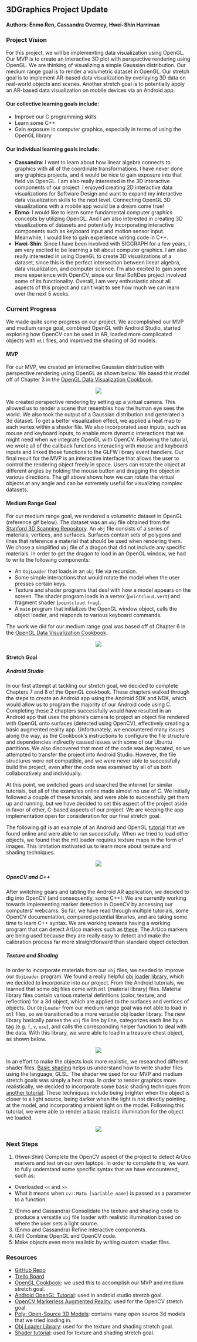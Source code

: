 ## 3DGraphics Project Update
#### Authors: Enmo Ren, Cassandra Overney, Hwei-Shin Harriman

### Project Vision
For this project, we will be implementing data visualization using OpenGL. Our MVP is to create an interactive 3D plot with perspective rendering using OpenGL. We are thinking of visualizing a simple Gaussian distribution. Our medium range goal is to render a volumetric dataset in OpenGL. Our stretch goal is to implement AR-based data visualization by overlaying 3D data on real-world objects and scenes. Another stretch goal is to potentially apply an AR-based data visualization on mobile devices via an Android app.
#### Our collective learning goals include:
- Improve our C programming skills
- Learn some C++
- Gain exposure in computer graphics, especially in terms of using the OpenGL library
#### Our individual learning goals include:
- **Cassandra**: I want to learn about how linear algebra connects to graphics with all of the coordinate transformations. I have never done any graphics projects, and it would be nice to gain exposure into that field via OpenGL. I am also really interested in the 3D interactive components of our project. I enjoyed creating 2D interactive data visualizations for Software Design and want to expand my interactive data visualization skills to the next level. Connecting OpenGL 3D visualizations with a mobile app would be a dream come true!
- **Enmo**: I would like to learn some fundamental computer graphics concepts by utilizing OpenGL. And I am also interested in creating 3D visualizations of datasets and potentially incorporating interactive components such as keyboard input and motion sensor input. Meanwhile, I would like to gain experience writing code in C++.
- **Hwei-Shin**: Since I have been involved with SIGGRAPH for a few years, I am very excited to be learning a bit about computer graphics. I am also really interested in using OpenGL to create 3D visualizations of a dataset, since this is the perfect intersection between linear algebra, data visualization, and computer science. I’m also excited to gain some more experience with OpenCV, since our final SoftDes project involved some of its functionality. Overall, I am very enthusiastic about all aspects of this project and can’t wait to see how much we can learn over the next 5 weeks.

### Current Progress
We made quite some progress on our project. We accomplished our MVP and medium range goal, combined OpenGL with Android Studio, started exploring how OpenCV can be used in AR, loaded more complicated objects with `mtl` files, and improved the shading of 3d models.     

#### MVP
For our MVP, we created an interactive Gaussian distribution with perspective rendering using OpenGL as shown below. We based this model off of Chapter 3 in the [OpenGL Data Visualization Cookbook](https://www.oreilly.com/library/view/opengl-data-visualization/9781782169727/).

<p align="center"> <img src ="https://github.com/Enmoren/SoftSys3DGraphics/blob/master/reports/tutorial3.gif"/> </p>

We created perspective rendering by setting up a virtual camera. This allowed us to render a scene that resembles how the human eye sees the world. We also took the output of a Gaussian distribution and generated a 3d dataset. To get a better visualization effect, we applied a heat map to each vertex within a shader file. We also incorporated user inputs, such as mouse and keyboard inputs, to enable more dynamic interactions that we might need when we integrate OpenGL with OpenCV. Following the tutorial, we wrote all of the callback functions interacting with mouse and keyboard inputs and linked those functions to the GLFW library event handlers. Our final result for the MVP is an interactive interface that allows the user to control the rendering object freely in space. Users can rotate the object at different angles by holding the mouse button and dragging the object in various directions. The gif above shows how we can rotate the virtual objects at any angle and can be extremely useful for visualizing complex datasets.

#### Medium Range Goal
For our medium range goal, we rendered a volumetric dataset in OpenGL (reference gif below). The dataset was an `obj` file obtained from the [Stanford 3D Scanning Repository](http://graphics.stanford.edu/data/3Dscanrep/). An `obj` file consists of a series of materials, vertices, and surfaces. Surfaces contain sets of polygons and lines that reference a material that should be used when rendering them. We chose a simplified `obj` file of a dragon that did not include any specific materials. In order to get the dragon to load in an OpenGL window, we had to write the following components:
-  An `ObjLoader` that loads in an `obj` file via recursion.
-  Some simple interactions that would rotate the model when the user presses certain keys.
-  Texture and shader programs that deal with how a model appears on the screen. The shader program loads in a vertex (`pointcloud.vert`) and fragment shader (`pointcloud.frag`).  
- A `main` program that initializes the OpenGL window object, calls the object loader, and responds to various keyboard commands.

The work we did for our medium range goal was based off of Chapter 6 in the [OpenGL Data Visualization Cookbook](https://www.oreilly.com/library/view/opengl-data-visualization/9781782169727/).      

<p align="center"> <img src ="https://github.com/Enmoren/SoftSys3DGraphics/blob/master/reports/dragon.gif"/> </p>

#### Stretch Goal
##### Android Studio
In our first attempt at tackling our stretch goal, we decided to complete Chapters 7 and 8 of the OpenGL cookbook. These chapters walked through the steps to create an Android app using the Android SDK and NDK, which would allow us to program the majority of our Android code using C. Completing these 2 chapters successfully would have resulted in an Android app that uses the phone’s camera to project an object file rendered with OpenGL onto surfaces (detected using OpenCV), effectively creating a basic augmented reality app. Unfortunately, we encountered many issues along the way, as the Cookbook’s instructions to configure the file structure and dependencies indirectly caused issues with some of our Ubuntu partitions. We also discovered that most of the code was deprecated, so we attempted to transfer the project into Android Studio. However, the file structures were not compatible, and we were never able to successfully build the project, even after the code was examined by all of us both collaboratively and individually.

At this point, we switched gears and searched the internet for similar tutorials, but all of the examples online made almost no use of C. We initially followed a couple of these tutorials, and were able to successfully get them up and running, but we have decided to set this aspect of the project aside in favor of other, C-based aspects of our project. We are keeping the app implementation open for consideration for our final stretch goal.

The following gif is an example of an Android and OpenGL [tutorial](https://github.com/doggycoder/AndroidOpenGLDemo) that we found online and were able to run successfully. When we tried to load other objects, we found that the mtl loader requires texture maps in the form of images. This limitation motivated us to learn more about texture and shading techniques.

<p align="center"> <img src ="https://github.com/Enmoren/SoftSys3DGraphics/blob/master/reports/android.gif"/> </p>

##### OpenCV and C++
After switching gears and tabling the Android AR application, we decided to dig into OpenCV (and consequently, some C++). We are currently working towards implementing marker detection in OpenCV by accessing our computers’ webcams. So far, we have read through multiple tutorials, some OpenCV documentation, compared potential libraries, and are taking some time to learn C++ syntax. We are working towards having a working program that can detect ArUco markers such as [these](https://docs.opencv.org/3.1.0/d5/dae/tutorial_aruco_detection.html). The ArUco markers are being used because they are really easy to detect and make the calibration process far more straightforward than standard object detection.

##### Texture and Shading
In order to incorporate materials from our `obj` files, we needed to improve our `ObjLoader` program. We found a really helpful [obj loader library](https://github.com/rlk/obj), which we decided to incorporate into our project. From the Android tutorials, we learned that some obj files come with `mtl` (material library) files. Material library files contain various material definitions (color, texture, and reflection) for a 3d object, which are applied to the surfaces and vertices of objects. Our `ObjLoader` from our medium range goal was not able to load in `mtl` files, so we transitioned to a more versatile obj loader library. The new library basically parses the `obj` file line by line, categorizes each line by a tag (e.g. `f`, `v`, `use`), and calls the corresponding helper function to deal with the data. With this library, we were able to load in a treasure chest object, as shown below.     

<p align="center"> <img src ="https://github.com/Enmoren/SoftSys3DGraphics/blob/master/reports/chest.gif"/> </p>


In an effort to make the objects look more realistic, we researched different shader files. [Basic shading](https://learnopengl.com/Getting-started/Shaders) helps us understand how to write shader files using the language, GLSL. The shader we used for our MVP and medium stretch goals was simply a heat map. In order to render graphics more realistically, we decided to incorporate some basic shading techniques from [another tutorial](http://www.opengl-tutorial.org/beginners-tutorials/tutorial-8-basic-shading/). These techniques include being brighter when the object is closer to a light source, being darker when the light is not directly pointing at the model, and incorporating ambient light on the model. Following this tutorial, we were able to render a basic realistic illumination for the object we loaded.
<p align="center"> <img src ="https://github.com/Enmoren/SoftSys3DGraphics/blob/master/reports/shader.png"/> </p>

### Next Steps
1. (Hwei-Shin) Complete the OpenCV aspect of the project to detect ArUco markers and test on our own laptops. In order to complete this, we want to fully understand some specific syntax that we have encountered, such as:
  - Overloaded `<<` and `>>`
  - What it means when `cv::Mat& [variable name]` is passed as a parameter to a function.
2. (Enmo and Cassandra) Consolidate the texture and shading code to produce a versatile `obj` file loader with realistic illumination based on where the user sets a light source.
3. (Enmo and Cassandra) Refine interactive components.
4. (All) Combine OpenGL and OpenCV code.
5. Make objects even more realistic by writing custom shader files.

### Resources
- [GitHub Repo](https://github.com/Enmoren/SoftSys3DGraphics)
- [Trello Board](https://trello.com/b/Dw6JxDUr/3dgraphics)
- [OpenGL Cookbook](https://www.oreilly.com/library/view/opengl-data-visualization/9781782169727/): we used this to accomplish our MVP and medium stretch goal.
- [Android OpenGL Tutorial](https://github.com/doggycoder/AndroidOpenGLDemo): used in android studio stretch goal.
- [OpenCV Markerless Augmented Reality](https://medium.com/@ahmetozlu93/marker-less-augmented-reality-by-opencv-and-opengl-531b2af0a130): used for the OpenCV stretch goal.
- [Poly: Open-Source 3D Models](https://poly.google.com/): contains many open source 3d models that we tried loading in.
- [Obj Loader Library](https://github.com/rlk/obj): used for the texture and shading stretch goal.
- [Shader tutorial](http://www.opengl-tutorial.org/): used for texture and shading stretch goal.
